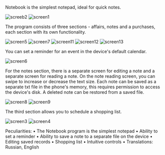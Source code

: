Notebook is the simplest notepad, ideal for quick notes.


![screeb2](https://user-images.githubusercontent.com/110412294/219945572-27b459cc-d378-41ed-8648-3a497ab4cf7a.jpg)
![screen1](https://user-images.githubusercontent.com/110412294/219945576-25ec9f46-7c2f-4665-96bb-03917fc660a2.jpg)


The program consists of three sections - affairs, notes and a purchases, each section with its own functionality.


![screen5](https://user-images.githubusercontent.com/110412294/219945681-37f23e64-2675-4559-9657-f24b941be4cd.jpg)
![screen7](https://user-images.githubusercontent.com/110412294/219945527-17c7c3f7-8699-43c1-99e2-b7e97957e0bd.jpg)
![screen11](https://user-images.githubusercontent.com/110412294/219945754-25e0bbaa-c2e0-4491-9775-cd738669a66f.jpg)
![screen12](https://user-images.githubusercontent.com/110412294/219945762-38243609-385e-49ed-8860-fb8ca75a0bc9.jpg)
![screen13](https://user-images.githubusercontent.com/110412294/219945766-f7a8cb9a-8cfc-4afe-8ea0-07d9dda48844.jpg)


You can set a reminder for an event in the device's default calendar.


![screen6](https://user-images.githubusercontent.com/110412294/219945467-6faba5d5-0ed1-4899-850d-aa7608462989.jpg)


For the notes section, there is a separate screen for editing a note and a separate screen for reading a note.
On the note reading screen, you can swipe to increase or decrease the text size. 
Each note can be saved as a separate txt file in the phone's memory, this requires permission to access the device's disk. 
A deleted note can be restored from a saved file.


![screen8](https://user-images.githubusercontent.com/110412294/219945533-f6322d83-17df-4ee0-af7e-d2f7b37dd11e.jpg)
![screen9](https://user-images.githubusercontent.com/110412294/219945625-92189ebf-4076-4bec-b214-1dc42282cd63.jpg)


The third section allows you to schedule a shopping list.


![screen3](https://user-images.githubusercontent.com/110412294/219945659-550706b2-65a3-4345-b0ad-cdbca6603333.jpg)
![screen4](https://user-images.githubusercontent.com/110412294/219945667-49775759-58f7-444f-8c4d-3c65174e4709.jpg)


Peculiarities:
• The Notebook program is the simplest notepad
• Ability to set a reminder
• Ability to save a note to a separate file on the device
• Editing saved records
• Shopping list
• Intuitive controls
• Translations: Russian, English

